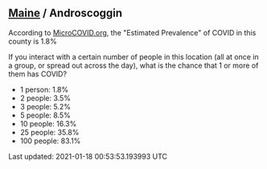 
## [Maine](/united-states/maine) / Androscoggin

According to [MicroCOVID.org](http://microcovid.org),
the "Estimated Prevalence" of COVID in this county is 1.8%

If you interact with a certain number of people in this location
(all at once in a group, or spread out across the day), what is the chance that
1 or more of them has COVID?

- 1 person: 1.8%
- 2 people: 3.5%
- 3 people: 5.2%
- 5 people: 8.5%
- 10 people: 16.3%
- 25 people: 35.8%
- 100 people: 83.1%

Last updated: 2021-01-18 00:53:53.193993 UTC
